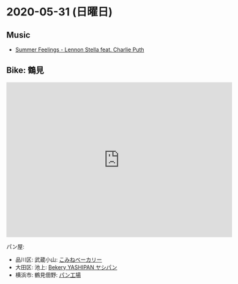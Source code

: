 # 2020-05-31 (日曜日)

## Music

- [Summer Feelings - Lennon Stella feat. Charlie Puth](https://www.youtube.com/watch?v=ciYqExAGO24)

## Bike: 鶴見


<iframe height='405' width='590' frameborder='0' allowtransparency='true' scrolling='no' src='https://www.strava.com/activities/3539379366/embed/c5b39c05a9378f061609f9e124446983f581f1a1'></iframe>

パン屋:

- 品川区: 武蔵小山: [こみねベーカリー](https://musashikoyama.info/komine-sandwiches/) 
- 大田区: 池上: [Bekery YASHIPAN ヤシパン](https://pansta.jp/shop/14679/)
- 横浜市: 鶴見佃野: [パン工場](https://www.navitime.co.jp/poi?spt=02022.71705)

